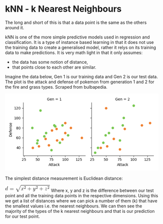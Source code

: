 # kNN - k Nearest Neighbours

The long and short of this is that a data point is the same as the others around it.

kNN is one of the more simple predictive models used in regression and classification. It is a type of instance based learning in that it does not use the training data to create a generalised model, rather it relys on its training data to make predictions. It is very math light in that it only assumes:

- the data has some notion of distance,
- that points close to each other are similar.
 

Imagine the data below, Gen 1 is our training data and Gen 2 is our test data. The plot is the attack and defense of pokemon from generation 1 and 2 for the fire and grass types. Scraped from bulbapedia.

![error function](../images/kNN.png)

The simplest distance measurement is Euclidean distance:

![error function](../images/EuclideanDistance.gif)
Where x, y and z is the difference between our test point and all the training data points in the respective dimensions. Using this we get a list of distances where we can pick a number of them (k) that have the smallest values i.e. the nearest neighbours. We can then see the majority of the types of the k nearest neighbours and that is our prediction for our test point.
